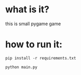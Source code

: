  # what is it?

 this is small pygame game

 # how to run it:

```console
pip install -r requirements.txt

python main.py
```